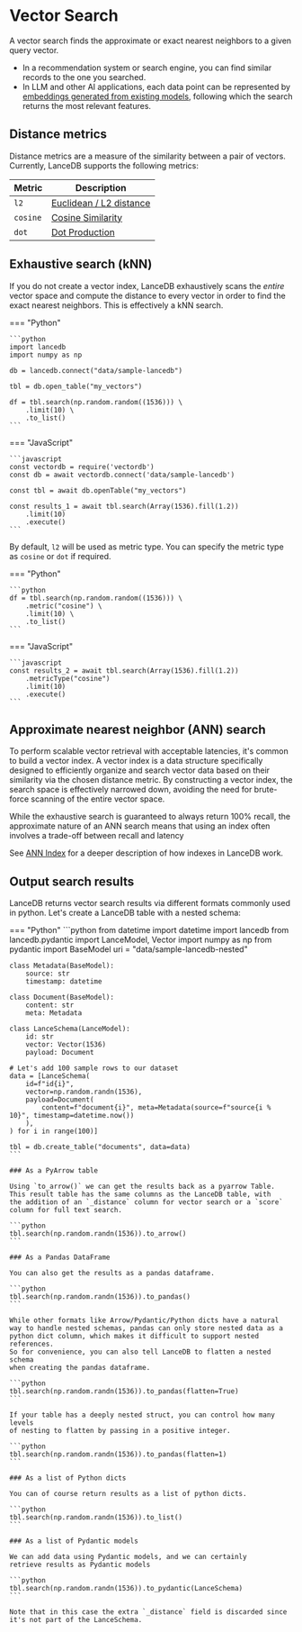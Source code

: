 # Vector Search

A vector search finds the approximate or exact nearest neighbors to a given query vector.
* In a recommendation system or search engine, you can find similar records to
the one you searched.
* In LLM and other AI applications,
each data point can be represented by [embeddings generated from existing models](embeddings/index.md),
following which the search returns the most relevant features.

## Distance metrics

Distance metrics are a measure of the similarity between a pair of vectors.
Currently, LanceDB supports the following metrics:

| Metric      | Description                          |
| ----------- | ------------------------------------ |
| `l2`        | [Euclidean / L2 distance](https://en.wikipedia.org/wiki/Euclidean_distance) |
| `cosine`    | [Cosine Similarity](https://en.wikipedia.org/wiki/Cosine_similarity)|
| `dot`       | [Dot Production](https://en.wikipedia.org/wiki/Dot_product) |


## Exhaustive search (kNN)

If you do not create a vector index, LanceDB exhaustively scans the *entire* vector space
and compute the distance to every vector in order to find the exact nearest neighbors. This is effectively a kNN search.


=== "Python"


    ```python
    import lancedb
    import numpy as np

    db = lancedb.connect("data/sample-lancedb")

    tbl = db.open_table("my_vectors")

    df = tbl.search(np.random.random((1536))) \
        .limit(10) \
        .to_list()
    ```

=== "JavaScript"

    ```javascript
    const vectordb = require('vectordb')
    const db = await vectordb.connect('data/sample-lancedb')

    const tbl = await db.openTable("my_vectors")

    const results_1 = await tbl.search(Array(1536).fill(1.2))
        .limit(10)
        .execute()
    ```

By default, `l2` will be used as metric type. You can specify the metric type as 
`cosine` or `dot` if required.

=== "Python"

    ```python
    df = tbl.search(np.random.random((1536))) \
        .metric("cosine") \
        .limit(10) \
        .to_list()
    ```


=== "JavaScript"

    ```javascript
    const results_2 = await tbl.search(Array(1536).fill(1.2))
        .metricType("cosine")
        .limit(10)
        .execute()
    ```

## Approximate nearest neighbor (ANN) search

To perform scalable vector retrieval with acceptable latencies, it's common to build a vector index.
A vector index is a data structure specifically designed to efficiently organize and
search vector data based on their similarity via the chosen distance metric.
By constructing a vector index, the search space is effectively narrowed down, avoiding the need
for brute-force scanning of the entire vector space.

While the exhaustive search is guaranteed to always return 100% recall, the approximate nature of 
an ANN search means that using an index often involves a trade-off between recall and latency

See [ANN Index](ann_indexes.md) for a deeper description of how indexes in LanceDB work.

## Output search results

LanceDB returns vector search results via different formats commonly used in python.
Let's create a LanceDB table with a nested schema:

=== "Python"
    ```python
    from datetime import datetime
    import lancedb
    from lancedb.pydantic import LanceModel, Vector
    import numpy as np
    from pydantic import BaseModel
    uri = "data/sample-lancedb-nested"

    class Metadata(BaseModel):
        source: str
        timestamp: datetime

    class Document(BaseModel):
        content: str
        meta: Metadata

    class LanceSchema(LanceModel):
        id: str
        vector: Vector(1536)
        payload: Document

    # Let's add 100 sample rows to our dataset
    data = [LanceSchema(
        id=f"id{i}",
        vector=np.random.randn(1536),
        payload=Document(
            content=f"document{i}", meta=Metadata(source=f"source{i % 10}", timestamp=datetime.now())
        ),
    ) for i in range(100)]

    tbl = db.create_table("documents", data=data)
    ```

    ### As a PyArrow table

    Using `to_arrow()` we can get the results back as a pyarrow Table.
    This result table has the same columns as the LanceDB table, with 
    the addition of an `_distance` column for vector search or a `score`
    column for full text search.

    ```python
    tbl.search(np.random.randn(1536)).to_arrow()
    ```

    ### As a Pandas DataFrame

    You can also get the results as a pandas dataframe.

    ```python
    tbl.search(np.random.randn(1536)).to_pandas()
    ```

    While other formats like Arrow/Pydantic/Python dicts have a natural 
    way to handle nested schemas, pandas can only store nested data as a 
    python dict column, which makes it difficult to support nested references.
    So for convenience, you can also tell LanceDB to flatten a nested schema 
    when creating the pandas dataframe. 

    ```python
    tbl.search(np.random.randn(1536)).to_pandas(flatten=True)
    ```

    If your table has a deeply nested struct, you can control how many levels
    of nesting to flatten by passing in a positive integer.

    ```python
    tbl.search(np.random.randn(1536)).to_pandas(flatten=1)
    ```

    ### As a list of Python dicts

    You can of course return results as a list of python dicts.

    ```python
    tbl.search(np.random.randn(1536)).to_list()
    ```

    ### As a list of Pydantic models

    We can add data using Pydantic models, and we can certainly
    retrieve results as Pydantic models

    ```python
    tbl.search(np.random.randn(1536)).to_pydantic(LanceSchema)
    ```

    Note that in this case the extra `_distance` field is discarded since
    it's not part of the LanceSchema.

